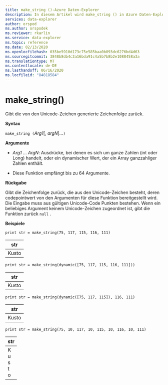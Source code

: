```yaml
---
title: make_string ()-Azure Daten-Explorer
description: In diesem Artikel wird make_string () in Azure Daten-Explorer beschrieben.
services: data-explorer
author: orspod
ms.author: orspodek
ms.reviewer: rkarlin
ms.service: data-explorer
ms.topic: reference
ms.date: 02/13/2020
ms.openlocfilehash: 035be5910d173c75e585baa0b093dc6276bd4d63
ms.sourcegitcommit: 3848b8db4c3a16bda91c4a5b7b8b2e1088458a3a
ms.translationtype: MT
ms.contentlocale: de-DE
ms.lasthandoff: 06/16/2020
ms.locfileid: "84818584"
---
```

# <a name="make_string"></a>make_string()

Gibt die von den Unicode-Zeichen generierte Zeichenfolge zurück.
    
**Syntax**

`make_string (`*Arg1*[, *argN*]...`)`

**Argumente**

* *Arg1* ... *ArgN*: Ausdrücke, bei denen es sich um ganze Zahlen (int oder Long) handelt, oder ein dynamischer Wert, der ein Array ganzzahliger Zahlen enthält.

* Diese Funktion empfängt bis zu 64 Argumente.

**Rückgabe**

Gibt die Zeichenfolge zurück, die aus den Unicode-Zeichen besteht, deren codepointwert von den Argumenten für diese Funktion bereitgestellt wird. Die Eingabe muss aus gültigen Unicode-Code Punkten bestehen.
Wenn ein beliebiges Argument keinem Unicode-Zeichen zugeordnet ist, gibt die Funktion zurück `null` .

**Beispiele**

```kusto
print str = make_string(75, 117, 115, 116, 111)
```

|str|
|---|
|Kusto|

```kusto
print str = make_string(dynamic([75, 117, 115, 116, 111]))
```

|str|
|---|
|Kusto|

```kusto
print str = make_string(dynamic([75, 117, 115]), 116, 111)
```

|str|
|---|
|Kusto|

```kusto
print str = make_string(75, 10, 117, 10, 115, 10, 116, 10, 111)
```

|str|
|---|
|K<br>u<br>s<br>t<br>o|
